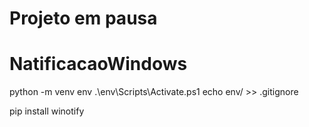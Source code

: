 # Projeto em pausa

# NatificacaoWindows
python -m venv env 
.\env\Scripts\Activate.ps1
echo env/ >> .gitignore

pip install winotify
